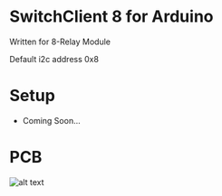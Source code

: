 # SwitchClient 8 for Arduino

Written for 8-Relay Module

Default i2c address 0x8

# Setup

  - Coming Soon...

# PCB
  
 ![alt text](https://data.lucsoft.de/uploads/SwitchClientPCB.svg# "PCB of the SwitchClient")

